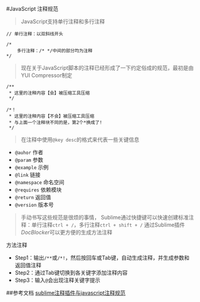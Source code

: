#JavaScript 注释规范
> JavaScript支持单行注释和多行注释

	// 单行注释：以双斜线开头

	/* 
		多行注释：/* */中间的部分均为注释
	*/

> 现在关于JavaScript脚本的注释已经形成了一下约定俗成的规范，最初是由YUI Compressor制定

	/**
	 * 这里的注释内容【会】被压缩工具压缩
	 */

	/*！
	 * 这里的注释内容【不会】被压缩工具压缩
	 * 与上面一个注释块不同的是，第2个*换成了!
	 */

> 在注释中使用`@key desc`的格式来代表一些关键信息

+ `@auhor`	作者
+ `@param`	参数
+ `@example`	示例
+ `@link`	链接
+ `@namespace`	命名空间
+ `@requires`	依赖模块
+ `@return`	返回值
+ `@version`	版本号

> 手动书写这些规范是很烦的事情，
> Sublime通过快捷键可以快速创建标准注释：单行注释`ctrl + /`，多行注释`ctrl + shift + /`
> 通过Sublime插件*DocBlocker*可以更方便的生成方法注释

方法注释
+ Step1：输出`/**`或`/*!`，然后按回车或Tab键，自动生成注释，并生成参数和返回值注释
+ Step2：通过Tab键切换到各关键字添加注释内容
+ Step3：输入`@`会出现注释关键字提示

##参考文档
[sublime注释插件与javascript注释规范](http://www.xuanfengge.com/js-bocblockr.html)